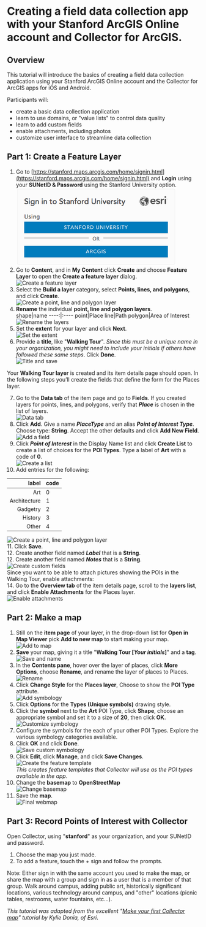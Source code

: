 # Creating a field data collection app with your Stanford ArcGIS Online account and Collector for ArcGIS.

## Overview  

This tutorial will introduce the basics of creating a field data collection application using your Stanford ArcGIS Online account and the Collector for ArcGIS apps for iOS and Android. 

Participants will:  
 
* create a basic data collection application
* learn to use domains, or "value lists" to control data quality
* learn to add custom fields
* enable attachments, including photos
* customize user interface to streamline data collection


## Part 1: Create a Feature Layer  
1. Go to [https://stanford.maps.arcgis.com/home/signin.html](https://stanford.maps.arcgis.com/home/signin.html) and **Login** using your **SUNetID & Password** using the Stanford University option.  
  ![Stanford SSO](./images/stanford_sso.png)
2. Go to **Content**, and in **My Content** click **Create** and choose **Feature Layer** to open the **Create a feature layer** dialog.  
  ![Create a feature layer](./images/??.gif)
3. Select the **Build a layer** category, select **Points, lines, and polygons**, and click **Create**.  
  ![Create a point, line and polygon layer](./images/??.gif)
4. **Rename** the individual **point, line and polygon layers**.  
  shape|name
  ----:|:----
  point|Place
  line|Path
  polygon|Area of Interest  
  ![Rename the layers](./images/??.gif)  
5. Set the **extent** for your layer and click **Next**.  
  ![Set the extent](./images/??.gif)  
6. Provide a **title**, like "**Walking Tour**".  *Since this must be a unique name in your organization, you might need to include your initials if others have followed these same steps*. Click **Done**.  
  ![Title and save](./images/??.gif)  


  Your **Walking Tour layer** is created and its item details page should open. In the following steps you’ll create the fields that define the form for the Places layer.

7. Go to the **Data tab** of the item page and go to **Fields**. If you created layers for points, lines, and polygons, verify that ***Place*** is chosen in the list of layers.  
  ![Data tab](./images/??.gif)  
8. Click **Add**. Give a name ***PlaceType*** and an alias ***Point of Interest Type***. Choose type: **String**. Accept the other defaults and click **Add New Field**.  
  ![Add a field](./images/??.gif)  
9. Click ***Point of Interest*** in the Display Name list and click **Create List** to create a list of choices for the **POI Types**.
Type a label of **Art** with a code of **0**.  
  ![Create a list](./images/??.gif)  
10. Add entries for the following:  
 
  label|code
----:|:---
Art| 0
Architecture| 1
Gadgetry| 2
History| 3
Other| 4   
  ![Create a point, line and polygon layer](./images/??.gif)  
11. Click **Save**.   
12. Create another field named ***Label*** that is a **String**.   
12. Create another field named ***Notes*** that is a **String**.   
  ![Create custom fields](./images/??.gif)   
  Since you want to be able to attach pictures showing the POIs in the Walking Tour, enable attachments:  
14. Go to the **Overview tab** of the item details page, scroll to the **layers list**, and click **Enable Attachments** for the Places layer.  
  ![Enable attachments](./images/??.gif)   


## Part 2: Make a map  
1. Still on the **item page** of your layer, in the drop-down list for **Open in Map Viewer** pick **Add to new map** to start making your map.   
  ![Add to map](./images/??.gif)  
2. **Save** your map, giving it a title "**Walking Tour [***Your initials***]**" and a **tag**.  
  ![Save and name](./images/??.gif)  
3. In the **Contents pane**, hover over the layer of places, click **More Options**, choose **Rename**, and rename the layer of places to Places.  
  ![Rename](./images/??.gif)  
4. Click **Change Style** for the **Places layer**, Choose to show the **POI Type** attribute.  
  ![Add symbology](./images/??.gif)  
5. Click **Options** for the **Types (Unique symbols)** drawing style.
6. Click the **symbol** next to the **Art** POI Type, click **Shape**, choose an appropriate symbol and set it to a size of **20**, then click **OK**.  
  ![Customize symbology](./images/??.gif)  
7. Configure the symbols for the each of your other POI Types. Explore the various symbology categories available.  
8. Click **OK** and click **Done**.  
  ![Save custom symbology](./images/??.gif)  
8. Click **Edit**, click **Manage**, and click **Save Changes**.  
  ![Create the feature template](./images/??.gif)  
  *This creates feature templates that Collector will use as the POI types available in the app*.
9. Change the **basemap** to **OpenStreetMap**  
    ![Change basemap](./images/??.gif)  
9. Save the **map**.  
  ![Final webmap](./images/??.gif)  

## Part 3: Record Points of Interest with Collector  
Open Collector, using "**stanford**" as your organization, and your SUNetID and password.  
1. Choose the map you just made.  
2. To add a feature, touch the + sign and follow the prompts.

Note: Either sign in with the same account you used to make the map, or share the map with a group and sign in as a user that is a member of that group.
Walk around campus, adding public art, historically significant locations, various technology around campus, and "other" locations (picnic tables, restrooms, water fountains, etc...). 

*This tutorial was adapted from the excellent "[Make your first Collector map](https://www.esri.com/arcgis-blog/products/collector/field-mobility/make-your-first-collector-map/)" tutorial by Kylie Donia, of Esri*.
